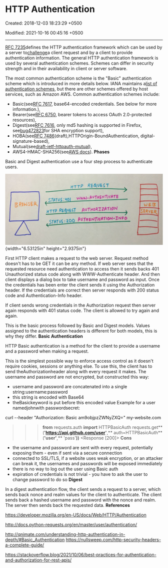# HTTP Authentication

Created: 2018-12-03 18:23:29 +0500

Modified: 2021-10-16 00:45:16 +0500

---

[RFC 7235](https://tools.ietf.org/html/rfc7235)defines the HTTP authentication framework which can be used by a server to[challenge](https://developer.mozilla.org/en-US/docs/Glossary/challenge)a client request and by a client to provide authentication information.
The general HTTP authentication framework is used by several authentication schemes. Schemes can differ in security strength and in their availability in client or server software.

The most common authentication scheme is the "Basic" authentication scheme which is introduced in more details below. IANA maintains a[list of authentication schemes](https://www.iana.org/assignments/http-authschemes/http-authschemes.xhtml), but there are other schemes offered by host services, such as Amazon AWS. Common authentication schemes include:
-   Basic(see[RFC 7617](https://tools.ietf.org/html/rfc7617), base64-encoded credentials. See below for more information.),
-   Bearer(see[RFC 6750](https://tools.ietf.org/html/rfc6750), bearer tokens to access OAuth 2.0-protected resources),
-   Digest(see[RFC 7616](https://tools.ietf.org/html/rfc7616), only md5 hashing is supported in Firefox, see[bug472823](https://bugzilla.mozilla.org/show_bug.cgi?id=472823)for SHA encryption support),
-   HOBA(see[RFC 7486](https://tools.ietf.org/html/rfc7486)(draft),HTTPOrigin-BoundAuthentication, digital-signature-based),
-   Mutual(see[draft-ietf-httpauth-mutual](https://tools.ietf.org/html/draft-ietf-httpauth-mutual-11)),
-   AWS4-HMAC-SHA256(see[AWS docs](http://docs.aws.amazon.com/AmazonS3/latest/API/sigv4-auth-using-authorization-header.html)).
**Phases**

Basic and Digest authentication use a four step process to authenticate users.

![](media/Authentication_HTTP-Authentication-image1.jpg){width="6.53125in" height="2.9375in"}

First HTTP client makes a request to the web server. Request method doesn't has to be GET it can be any method. If web server sees that the requested resource need authentication to access then it sends backs 401 Unauthorized status code along with WWW-Authenticate header. And then client displays a dialog box to take username and password as input. Once the credentials has been enter the client sends it using the Authorization header. If the credentials are correct then server responds with 200 status code and Authentication-Info header.

If client sends wrong credentials in the Authorization request then server again responds with 401 status code. The client is allowed to try again and again.

This is the basic process followed by Basic and Digest models. Values assigned to the authentication headers is different for both models, this is why they differ.
**Basic Authentication**

HTTP Basic authentication is a method for the client to provide a username and a password when making a request.

This is the simplest possible way to enforce access control as it doesn't require cookies, sessions or anything else. To use this, the client has to send theAuthorizationheader along with every request it makes. The username and password are not encrypted, but constructed this way:
-   username and password are concatenated into a single string:username:password
-   this string is encoded with Base64
-   theBasickeyword is put before this encoded value
Example for a user namedjohnwith passwordsecret:

curl --header "Authorization: Basic am9objpzZWNyZXQ=" my-website.com

>>> **from** requests.auth **import** HTTPBasicAuth
>>> requests.get**(**'https://api.github.com/user'**,** auth=HTTPBasicAuth**(**'user'**,** 'pass'**))**
<Response [200]>
**Cons**
-   the username and password are sent with every request, potentially exposing them - even if sent via a secure connection
-   connected to SSL/TLS, if a website uses weak encryption, or an attacker can break it, the usernames and passwords will be exposed immediately
-   there is no way to log out the user using Basic auth
-   expiration of credentials is not trivial - you have to ask the user to change password to do so
**Digest**

In a digest authentication flow, the client sends a request to a server, which sends back nonce and realm values for the client to authenticate. The client sends back a hashed username and password with the nonce and realm. The server then sends back the requested data.
**References**

<https://developer.mozilla.org/en-US/docs/Web/HTTP/Authentication>

<http://docs.python-requests.org/en/master/user/authentication/>

<http://qnimate.com/understanding-http-authentication-in-depth/#Basic_Authentication>
<https://nullsweep.com/http-security-headers-a-complete-guide/>

<https://stackoverflow.blog/2021/10/06/best-practices-for-authentication-and-authorization-for-rest-apis/>

